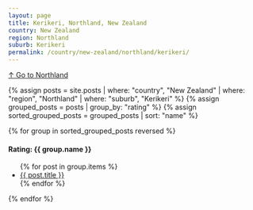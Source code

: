 ```yaml
---
layout: page
title: Kerikeri, Northland, New Zealand
country: New Zealand
region: Northland
suburb: Kerikeri
permalink: /country/new-zealand/northland/kerikeri/
---
```

[↑ Go to Northland](/country/new-zealand/northland/)

{% assign posts = site.posts | where: "country", "New Zealand" | where: "region", "Northland" | where: "suburb", "Kerikeri" %}
{% assign grouped_posts = posts | group_by: "rating" %}
{% assign sorted_grouped_posts = grouped_posts | sort: "name" %}

{% for group in sorted_grouped_posts reversed %}
  <h4>Rating: {{ group.name }}</h4>
  <ul>
    {% for post in group.items %}
      <li><a href="{{ post.url }}">{{ post.title }}</a></li>
    {% endfor %}
  </ul>
{% endfor %}
